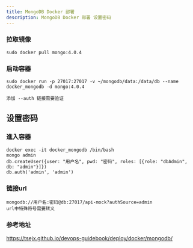 ```yaml
---
title: MongoDB Docker 部署
description: MongoDB Docker 部署 设置密码
---
```


### 拉取镜像
```
sudo docker pull mongo:4.0.4
```

### 启动容器
```
sudo docker run -p 27017:27017 -v ~/mongodb/data:/data/db --name docker_mongodb -d mongo:4.0.4

添加 --auth 链接需要验证
```

## 设置密码

### 進入容器
```
docker exec -it docker_mongodb /bin/bash
mongo admin
db.createUser({user: "用户名", pwd: "密码", roles: [{role: "dbAdmin", db: "admin"}]})
db.auth('admin', 'admin')
```

### 链接url
```
mongodb://用户名:密码@db:27017/api-mock?authSource=admin
url中特殊符号需要转义
```

### 参考地址
https://tsejx.github.io/devops-guidebook/deploy/docker/mongodb/
